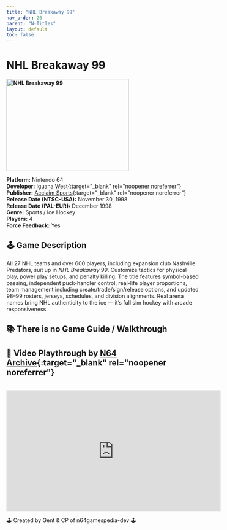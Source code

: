 ```yaml
---
title: "NHL Breakaway 99"
nav_order: 26
parent: "N-Titles"
layout: default
toc: false
---
```


# NHL Breakaway 99

<b>
<img src="https://images.launchbox-app.com/32e2bbb7-9d5b-4057-abde-2fd6886a3145.jpg" alt="NHL Breakaway 99" width="320" height="240" />
</b>

**Platform:** Nintendo 64  
**Developer:** [Iguana West](https://en.wikipedia.org/wiki/List_of_Acclaim_Entertainment_subsidiaries#Acclaim_Studios_Salt_Lake_City){:target="_blank" rel="noopener noreferrer"}  
**Publisher:** [Acclaim Sports](https://en.wikipedia.org/wiki/Acclaim_Sports){:target="_blank" rel="noopener noreferrer"}  
**Release Date (NTSC-USA):** November 30, 1998  
**Release Date (PAL-EUR):** December 1998  
**Genre:** Sports / Ice Hockey  
**Players:** 4  
**Force Feedback:** Yes  

## 🕹️ Game Description  
All 27 NHL teams and over 600 players, including expansion club Nashville Predators, suit up in *NHL Breakaway 99*. Customize tactics for physical play, power play setups, and penalty killing. The title features symbol-based passing, independent puck-handler control, real-life player proportions, team management including create/trade/sign/release options, and updated 98–99 rosters, jerseys, schedules, and division alignments. Real arena names bring NHL authenticity to the ice — it’s full sim hockey with arcade responsiveness.

## 📚 There is no Game Guide / Walkthrough

## 🎥 Video Playthrough by [N64 Archive](https://www.youtube.com/@N64Archive){:target="_blank" rel="noopener noreferrer"}  
<br />  
<iframe width="560" height="315" src="https://www.youtube.com/embed/4o2klBShEBY" title="NHL Breakaway 99 Longplay" frameborder="0" allowfullscreen></iframe>

🕹️ Created by Gent & CP of n64gamespedia-dev 🕹️  
<!-- Vault Format: n64gamespedia-dev -->  
<!-- Protocol Source: _vault-specs/format-protocol.md -->
